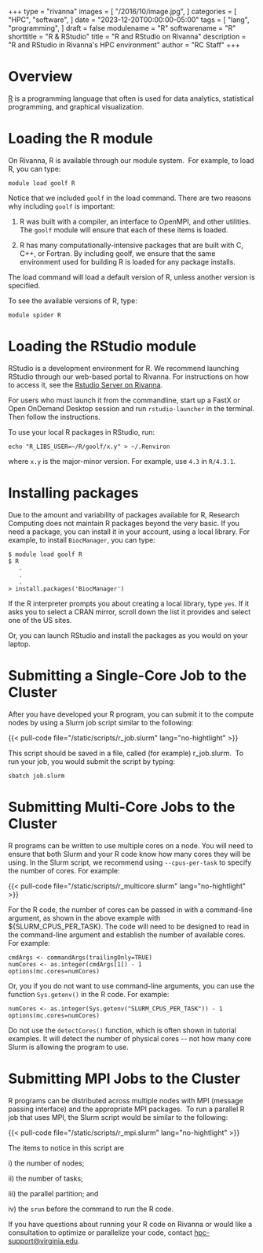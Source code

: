 +++
type = "rivanna"
images = [
  "/2016/10/image.jpg",
]
categories = [
  "HPC",
  "software",
]
date = "2023-12-20T00:00:00-05:00"
tags = [
  "lang",
  "programming",
]
draft = false
modulename = "R"
softwarename = "R"
shorttitle = "R & RStudio"
title = "R and RStudio on Rivanna"
description = "R and RStudio in Rivanna's HPC environment"
author = "RC Staff"
+++

# Overview

[R](https://www.r-project.org/) is a programming language that often is used for data analytics, statistical programming, and graphical visualization.

# Loading the R module
On Rivanna, R is available through our module system.  For example, to load R, you can type:

```
module load goolf R
```

Notice that we included `goolf` in the load command. There are two reasons why including `goolf` is important:

1. R was built with a compiler, an interface to OpenMPI, and other utilities.  The `goolf` module will ensure that each of these items is loaded.

2. R has many computationally-intensive packages that are built with C, C++, or Fortran. By including goolf, we ensure that the same environment used for building R is loaded for any package installs.

The load command will load a default version of R, unless another version is specified.

To see the available versions of R, type:

```
module spider R
```


# Loading the RStudio module

RStudio is a development environment for R. We recommend launching RStudio through our web-based portal to Rivanna. For instructions on how to access it, see the [Rstudio Server on Rivanna](
https://www.rc.virginia.edu/userinfo/rivanna/software/rstudio/).

For users who must launch it from the commandline, start up a FastX or Open OnDemand Desktop session and run `rstudio-launcher` in the terminal. Then follow the instructions.

To use your local R packages in RStudio, run:
```
echo "R_LIBS_USER=~/R/goolf/x.y" > ~/.Renviron
```
where `x.y` is the major-minor version. For example, use `4.3` in `R/4.3.1`.

# Installing packages

Due to the amount and variability of packages available for R, Research Computing does not maintain R packages beyond the very basic.  If you need a package, you can install it in your account, using a local library.  For example, to install `BiocManager`, you can type:

```
$ module load goolf R
$ R
   .
   .
   .
> install.packages('BiocManager')

```

If the R interpreter prompts you about creating a local library, type `yes`.  If it asks you to select a CRAN mirror, scroll down the list it provides and select one of the US sites.

Or, you can launch RStudio and install the packages as you would on your laptop.


# Submitting a Single-Core Job to the Cluster

After you have developed your R program, you can submit it to the compute nodes by using a Slurm job script similar to the following: 

{{< pull-code file="/static/scripts/r_job.slurm" lang="no-hightlight" >}}

This script should be saved in a file, called (for example) r_job.slurm.  To run your job, you would submit the script by typing:

```
sbatch job.slurm
```

# Submitting Multi-Core Jobs to the Cluster
R programs can be written to use multiple cores on a node.  You will need to ensure that both Slurm and your R code know how many cores they will be using.  In the Slurm script, we recommend using `--cpus-per-task` to specify the number of cores.  For example:

{{< pull-code file="/static/scripts/r_multicore.slurm" lang="no-hightlight" >}}

For the R code, the number of cores can be passed in with a command-line argument, as shown in the above example with ${SLURM_CPUS_PER_TASK}.  The code will need to be designed to read in the command-line argument and establish the number of available cores.  For example:

```
cmdArgs <- commandArgs(trailingOnly=TRUE)
numCores <- as.integer(cmdArgs[1]) - 1
options(mc.cores=numCores)
```
Or, you if you do not want to use command-line arguments, you can use the function `Sys.getenv()` in the R code.  For example:

```
numCores <- as.integer(Sys.getenv("SLURM_CPUS_PER_TASK")) - 1
options(mc.cores=numCores)

```

Do not use the `detectCores()` function, which is often shown in tutorial examples.  It will detect the number of physical cores -- not how many core Slurm is allowing the program to use.


# Submitting MPI Jobs to the Cluster

R programs can be distributed across multiple nodes with MPI (message passing interface) and the appropriate MPI packages.  To run a parallel R job that uses MPI, the Slurm script would be similar to the following:

{{< pull-code file="/static/scripts/r_mpi.slurm" lang="no-hightlight" >}}

The items to notice in this script are 

i)   the number of nodes; 

ii)  the number of tasks; 

iii) the parallel partition; and 

iv)  the `srun` before the command to run the R code.



If you have questions about running your R code on Rivanna or would like a consultation to optimize or parallelize your code, contact hpc-support@virginia.edu.
